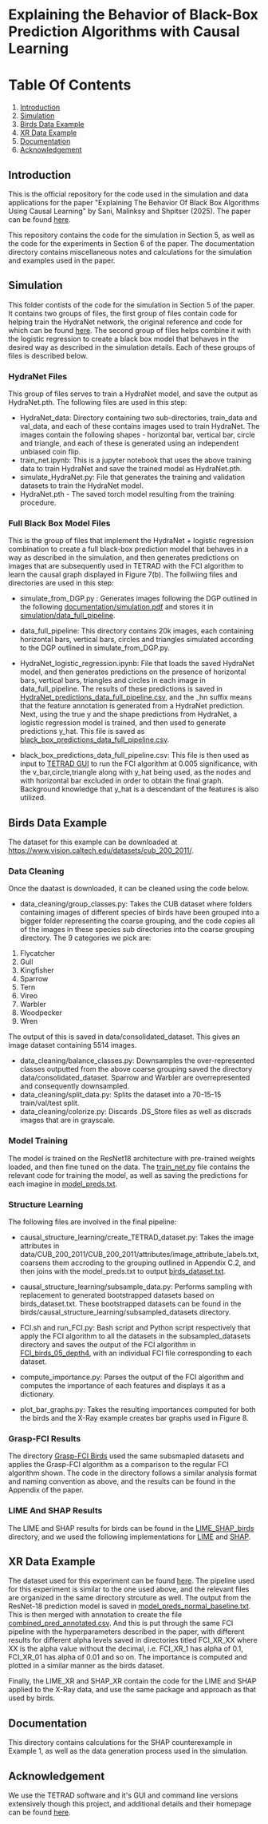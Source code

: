 # Explaining the Behavior of Black-Box Prediction Algorithms with Causal Learning

# Table Of Contents

1. [Introduction](#introduction)
2. [Simulation](#simulation)
3. [Birds Data Example](#birds-data-example)
4. [XR Data Example](#xr-data-example)
5. [Documentation](#documentation)
6. [Acknowledgement](#acknowledgement) 

## Introduction

This is the official repository for the code used in the simulation and data applications for the paper "Explaining The Behavior Of Black Box Algorithms Using Causal Learning" by Sani, Malinksy and Shpitser (2025). The paper can be found [here](https://arxiv.org/pdf/2006.02482).

This repository contains the code for the simulation in Section 5, as well as the code for the experiments in Section 6 of the paper. The documentation directory contains miscellaneous notes and calculations for the simulation and examples used in the paper.  

## Simulation

This folder contists of the code for the simulation in Section 5 of the paper. It contains two groups of files, the first group of files contain code for helping train the HydraNet network, the original reference and code for which can be found [here](https://pyimagesearch.com/2022/08/17/multi-task-learning-and-hydranets-with-pytorch/). The second group of files helps combine it with the logistic regression to create a black box model that behaves in the desired way as described in the simulation details. Each of these groups of files is described below.

### HydraNet Files

This group of files serves to train a HydraNet model, and save the output as HydraNet.pth. The following files are used in this step:

- HydraNet_data: Directory containing two sub-directories, train_data and val_data, and each of these contains images used to train HydraNet. The images contain the following shapes - horizontal bar, vertical bar, circle and triangle, and each of these is generated using an independent unbiased coin flip. 
- train_net.ipynb: This is a jupyter notebook that uses the above training data to train HydraNet and save the trained model as HydraNet.pth.
- simulate_HydraNet.py: File that generates the training and validation datasets to train the HydraNet model.
- HydraNet.pth - The saved torch model resulting from the training procedure.

### Full Black Box Model Files

This is the group of files that implement the HydraNet + logistic regression combination to create a full black-box prediction model that behaves in a way as described in the simulation, and then generates predictions on images that are subsequently used in TETRAD with the FCI algorithm to learn the causal graph displayed in Figure 7(b). The follwiing files and directories are used in this step:

- simulate_from_DGP.py : Generates images following the DGP outlined in the following [documentation/simulation.pdf](documentation/simulation.pdf) and stores it in [simulation/data_full_pipeline](simulation/data_full_pipeline).

- data_full_pipeline: This directory contains 20k images, each containing horizontal bars, vertical bars, circles and 
triangles simulated according to the DGP outlined in simulate_from_DGP.py.

- HydraNet_logistic_regression.ipynb: File that loads the saved HydraNet model, and then generates predictions on the 
presence of horizontal bars, vertical bars, triangles and circles in each image in data_full_pipeline. The results of 
these predictions is saved in [HydraNet_predictions_data_full_pipeline.csv](simulation/HydraNet_predictions_data_full_pipeline.csv), and the _hn suffix means that the feature annotation
is generated from a HydraNet prediction. Next, using the true y and the shape predictions from HydraNet, a logistic regression
model is trained, and then used to generate predictions y_hat. This file is saved as [black_box_predictions_data_full_pipeline.csv](simulation/black_box_predictions_data_full_pipeline.csv).


- black_box_predictions_data_full_pipeline.csv: This file is then used as input to [TETRAD GUI](https://www.cmu.edu/dietrich/philosophy/tetrad/use-tetrad/tetrad-application.html) to run the FCI algorithm at 
0.005 significance, with the v_bar,circle,triangle along with y_hat being used, as the nodes and with horizontal bar excluded in order to obtain the final graph. Background knowledge that y_hat is a descendant of the features is also utilized. 

## Birds Data Example

The dataset for this example can be downloaded at https://www.vision.caltech.edu/datasets/cub_200_2011/. 

### Data Cleaning
Once the daatast is downloaded, it can be cleaned using the code below.   

- data_cleaning/group_classes.py: Takes the CUB dataset where folders containing images of different species of birds have
been grouped into a bigger folder representing the coarse grouping, and the code copies all of the images in these species 
sub directories into the coarse grouping directory. The 9 categories we pick are: 
1. Flycatcher
2. Gull
3. Kingfisher
4. Sparrow 
5. Tern 
6. Vireo 
7. Warbler 
8. Woodpecker 
9. Wren

The output of this is saved in data/consolidated_dataset. This gives an image dataset containing 5514 images.
- data_cleaning/balance_classes.py: Downsamples the over-represented classes outputted from the above coarse grouping saved the directory
data/consolidated_dataset. Sparrow and Warbler are overrepresented and consequently downsampled. 
- data_cleaning/split_data.py: Splits the dataset into a 70-15-15 train/val/test split.
- data_cleaning/colorize.py: Discards .DS_Store files as well as discrads images that are in grayscale.

### Model Training

The model is trained on the ResNet18 architecture with pre-trained weights loaded, and then fine tuned on the data. The [train_net.py](birds/network_training/train_net.py) file contains the relevant code for training the model, as well as saving the predictions for each imagine in [model_preds.txt](birds/network_training/model_preds.txt).

### Structure Learning

The following files are involved in the final pipeline:

- causal_structure_learning/create_TETRAD_dataset.py: Takes the image attributes in data/CUB_200_2011/CUB_200_2011/attributes/image_attribute_labels.txt, coarsens them accroding to the grouping outlined in Appendix C.2, and then joins with the model_preds.txt to output [birds_dataset.txt](birds/causal_structure_learning/birds_dataset.txt).
  
- causal_structure_learning/subsample_data.py: Performs sampling with replacement to generated bootstrapped datasets based on birds_dataset.txt. These bootstrapped datasets can be found in the birds/causal_structure_learning/subsampled_datasets directory.
  
- FCI.sh and run_FCI.py: Bash script and Python script respectively that apply the FCI algorithm to all the datasets in the subsampled_datasets directory and saves the output of the FCI algorithm in [FCI_birds_05_depth4](birds/causal_structure_learning/FCI_birds_05_depth4), with an individual FCI file corresponding to each dataset.

- compute_importance.py: Parses the output of the FCI algorithm and computes the importance of each features and displays it as a dictionary.

- plot_bar_graphs.py: Takes the resulting importances computed for both the birds and the X-Ray example creates bar graphs used in Figure 8.

### Grasp-FCI Results

The directory [Grasp-FCI Birds](birds/causal_structure_learning/Grasp-FCI%20Birds) used the same subsmapled datasets and applies the Grasp-FCI algorithm as a comparison to the regular FCI algorithm shown. The code in the directory follows a similar analysis format and naming convention as above, and the results can be found in the Appendix of the paper. 

### LIME And SHAP Results

The LIME and SHAP results for birds can be found in the [LIME_SHAP_birds](birds/LIME_SHAP_birds) directory, and we used the following implementations for [LIME](https://github.com/marcotcr/lime) and [SHAP](https://github.com/shap/shap).

## XR Data Example

The dataset used for this experiment can be found [here](https://nihcc.app.box.com/v/ChestXray-NIHCC/folder/36938765345). The pipeline used for this experiment is similar to the one used above, and the relevant files are organized in the same directory strcuture as well. The output from the ResNet-18 prediction model is saved in [model_preds_normal_baseline.txt](XR/network_training/model_preds_normal_baseline.txt). This is then merged with annotation to create the file [combined_pred_annotated.csv](XR/causal_structure_learning/combined_pred_annotated.csv). And this is put through the same FCI pipeline with the hyperparameters described in the paper, with different results for different alpha levels saved in directories titled FCI_XR_XX where XX is the alpha value without the decimal, i.e. FCI_XR_1 has alpha of 0.1, FCI_XR_01 has alpha of 0.01 and so on. The importance is computed and plotted in a similar manner as the birds dataset. 

Finally, the LIME_XR and SHAP_XR contain the code for the LIME and SHAP applied to the X-Ray data, and use the same package and approach as that used by birds. 

## Documentation

This directory contains calculations for the SHAP counterexample in Example 1, as well as the data generation process used in the simulation.

## Acknowledgement

We use the TETRAD software and it's GUI and command line versions extensively though this project, and additional details and their homepage can be found [here](https://www.cmu.edu/dietrich/philosophy/tetrad/index.html).
